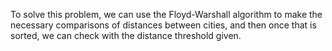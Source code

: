 To solve this problem, we can use the Floyd-Warshall algorithm to make the necessary comparisons of distances between cities, and then once that is sorted, we can check with the distance threshold given. 
